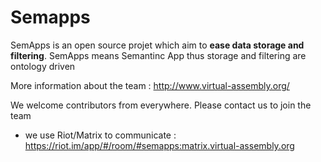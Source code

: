 # Semapps

SemApps is an open source projet which aim to **ease data storage and filtering**.
SemApps means Semantinc App thus storage and filtering are ontology driven

More information about the team : http://www.virtual-assembly.org/

We welcome contributors from everywhere. Please contact us to join the team 
- we use Riot/Matrix to communicate : https://riot.im/app/#/room/#semapps:matrix.virtual-assembly.org
